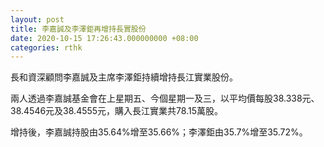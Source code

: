 ```yaml
---
layout: post
title: 李嘉誠及李澤鉅再增持長實股份
date: 2020-10-15 17:26:43.000000000 +08:00
categories: rthk
---
```


長和資深顧問李嘉誠及主席李澤鉅持續增持長江實業股份。

兩人透過李嘉誠基金會在上星期五、今個星期一及三，以平均價每股38.338元、38.4546元及38.4555元，購入長江實業共78.15萬股。

增持後，李嘉誠持股由35.64%增至35.66%；李澤鉅由35.7%增至35.72%。
